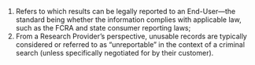 1. Refers to which results can be legally reported to an End-User—the standard being whether the information complies with applicable law, such as the FCRA and state consumer reporting laws;
2. From a Research Provider’s perspective, unusable records are typically considered or referred to as “unreportable” in the context of a criminal search (unless specifically negotiated for by their customer).